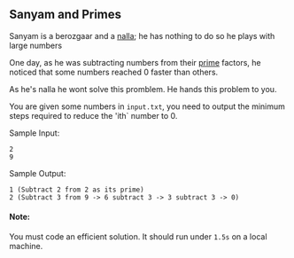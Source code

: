 ## Sanyam and Primes

Sanyam is a berozgaar and a [nalla](https://i.redd.it/70ur0veyu23a1.jpg); he has nothing to do so he plays with large numbers

One day, as he was subtracting numbers from their [prime](https://i.redd.it/gksawnbn0qs91.jpg) factors, he noticed that some numbers reached 0 faster than others.

As he's nalla he wont solve this promblem. He hands this problem to you.

You are given some numbers in `input.txt`, you need to output the minimum steps required to reduce the 'ith` number to 0.

Sample Input:
```
2
9
```

Sample Output:
```
1 (Subtract 2 from 2 as its prime)
2 (Subtract 3 from 9 -> 6 subtract 3 -> 3 subtract 3 -> 0)
```

#### Note:
You must code an efficient solution. It should run under `1.5s` on a local machine.